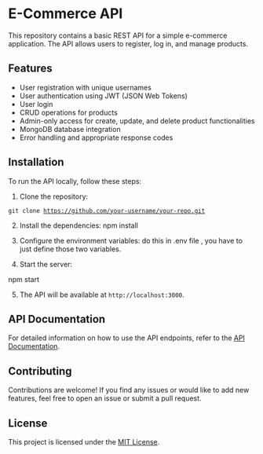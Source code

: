 # E-Commerce API

This repository contains a basic REST API for a simple e-commerce application. The API allows users to register, log in, and manage products.

## Features

- User registration with unique usernames
- User authentication using JWT (JSON Web Tokens)
- User login
- CRUD operations for products
- Admin-only access for create, update, and delete product functionalities
- MongoDB database integration
- Error handling and appropriate response codes

## Installation

To run the API locally, follow these steps:

1. Clone the repository:

<code>git clone https://github.com/your-username/your-repo.git</code>


2. Install the dependencies:
  npm install


3. Configure the environment variables:
do this in .env file , you have to just define those two variables.


4. Start the server:

npm start


5. The API will be available at `http://localhost:3000`.

## API Documentation

For detailed information on how to use the API endpoints, refer to the [API Documentation](./API_DOCUMENTATION.md).

## Contributing

Contributions are welcome! If you find any issues or would like to add new features, feel free to open an issue or submit a pull request.

## License

This project is licensed under the [MIT License](./LICENSE).




